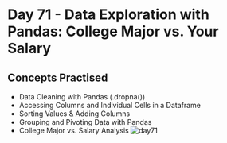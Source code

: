 # Day 71 - Data Exploration with Pandas: College Major vs. Your Salary
## Concepts Practised
- Data Cleaning with Pandas (.dropna())
- Accessing Columns and Individual Cells in a Dataframe
- Sorting Values & Adding Columns
- Grouping and Pivoting Data with Pandas
- College Major vs. Salary Analysis
![day71](https://user-images.githubusercontent.com/117528133/233926151-60af2723-441a-484e-b3b7-1627b1970f4b.jpg)
